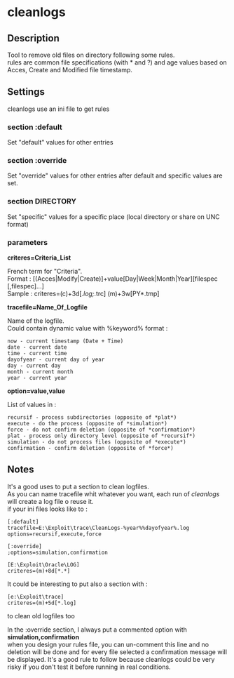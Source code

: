 # cleanlogs

## Description

Tool to remove old files on directory following some rules.  
rules are common file specifications (with * and ?) and age values based on Acces, Create and Modified file timestamp.  

## Settings

cleanlogs use an ini file to get rules

### section :default

Set "default" values for other entries

### section :override

Set "override" values for other entries after default and specific values are set.

### section DIRECTORY

Set "specific" values for a specific place (local directory or share on UNC format)

### parameters

**criteres=Criteria_List**

French term for "Criteria".  
Format : [(Acces|Modify|Create)]+value[Day|Week|Month|Year][filespec [,filespec]...]  
Sample : criteres=(c)+3d[*.log;*.trc] (m)+3w[PY*.tmp]  

**tracefile=Name_Of_Logfile**  

Name of the logfile.  
Could contain dynamic value with %keyword% format :  

    now - current timestamp (Date + Time)  
    date - current date  
    time - current time  
    dayofyear - current day of year  
    day - current day  
    month - current month  
    year - current year  

**option=value,value**  

List of values in :  

    recursif - process subdirectories (opposite of *plat*)  
    execute - do the process (opposite of *simulation*)  
    force - do not confirm deletion (opposite of *confirmation*)  
    plat - process only directory level (opposite of *recursif*)  
    simulation - do not process files (opposite of *execute*)  
    confirmation - confirm deletion (opposite of *force*)  

## Notes  

It's a good uses to put a section to clean logfiles.  
As you can name tracefile whit whatever you want, each run of *cleanlogs* will create a log file o reuse it.   
if your ini files looks like to :  

    [:default]  
    tracefile=E:\Exploit\trace\CleanLogs-%year%%dayofyear%.log  
    options=recursif,execute,force  

    [:override]  
    ;options=simulation,confirmation  

    [E:\Exploit\Oracle\LOG]  
    criteres=(m)+8d[*.*]  

It could be interesting to put also a section with :  

    [e:\Exploit\trace]  
    criteres=(m)+5d[*.log]  

to clean old logfiles too  

In the :override section, I always put a commented option with **simulation,confirmation**  
when you design your rules file, you can un-comment this line and no deletion will be done and for every file selected a confirmation message will be displayed. It's a good rule to follow because cleanlogs could be very risky if you don't test it before running in real conditions.
